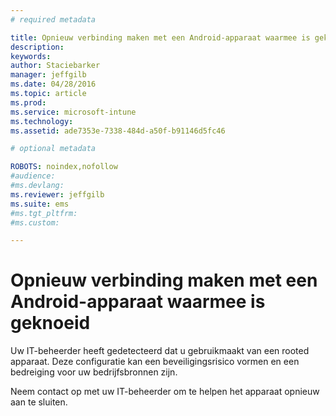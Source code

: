 ```yaml
---
# required metadata

title: Opnieuw verbinding maken met een Android-apparaat waarmee is geknoeid | Microsoft Intune
description:
keywords:
author: Staciebarker
manager: jeffgilb
ms.date: 04/28/2016
ms.topic: article
ms.prod:
ms.service: microsoft-intune
ms.technology:
ms.assetid: ade7353e-7338-484d-a50f-b91146d5fc46

# optional metadata

ROBOTS: noindex,nofollow
#audience:
#ms.devlang:
ms.reviewer: jeffgilb
ms.suite: ems
#ms.tgt_pltfrm:
#ms.custom:

---
```


# Opnieuw verbinding maken met een Android-apparaat waarmee is geknoeid
Uw IT-beheerder heeft gedetecteerd dat u gebruikmaakt van een rooted apparaat. Deze configuratie kan een beveiligingsrisico vormen en een bedreiging voor uw bedrijfsbronnen zijn.

Neem contact op met uw IT-beheerder om te helpen het apparaat opnieuw aan te sluiten.



<!--HONumber=May16_HO1-->


